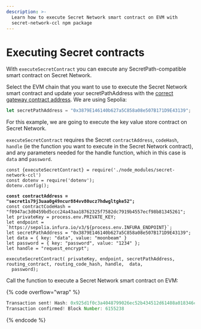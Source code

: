```yaml
---
description: >-
  Learn how to execute Secret Network smart contract on EVM with
  secret-network-ccl npm package
---
```


# Executing Secret contracts

With `executeSecretContract` you can execute any SecretPath-compatible smart contract on Secret Network.&#x20;

Select the EVM chain that you want to use to execute the Secret Network smart contract and update your secretPathAddress with the [correct gateway contract address](https://docs.scrt.network/secret-network-documentation/confidential-computing-layer/ethereum-evm-developer-toolkit/supported-networks/evm/evm-testnet/evm-testnet-gateway-contracts). We are using Sepolia:

```javascript
let secretPathAddress = "0x3879E146140b627a5C858a08e507B171D9E43139";
```

For this example, we are going to execute the key value store contract on Secret Network.

`executeSecretContract` requires the Secret `contractAddress`, `codeHash`, `handle` (ie the function you want to execute in the Secret Network contract), and any parameters needed for the handle function, which in this case is `data` and `password`.

<pre class="language-javascript" data-overflow="wrap"><code class="lang-javascript">const {executeSecretContract} = require('./node_modules/secret-network-ccl')
const dotenv = require('dotenv');
dotenv.config();
<strong>
</strong><strong>const contractAddress = "secret1s79j3uaa0g49ncur884vv80ucz7hdwgltgke52";
</strong>const contractCodeHash = "f0947ac3d0459bd5ccc24a43aa18762325f7582dc7919b4557ecf98b81345261";
let privateKey = process.env.PRIVATE_KEY;
let endpoint = `https://sepolia.infura.io/v3/${process.env.INFURA_ENDPOINT}`;
let secretPathAddress = "0x3879E146140b627a5C858a08e507B171D9E43139";
let data = { key: "data", value: "moonbeam" }
let password = { key: "password", value: "1234" };
let handle = "request_encrypt";

executeSecretContract( privateKey, endpoint, secretPathAddress, routing_contract, routing_code_hash, handle,  data,
  password); 
</code></pre>

Call the function to execute a Secret Network smart contract on EVM:

{% code overflow="wrap" %}
```javascript
Transaction sent! Hash: 0x925d1f0c3a4048799026ec52b434512d61408a018346ce2750863700934f1a9d
Transaction confirmed! Block Number: 6155238
```
{% endcode %}
